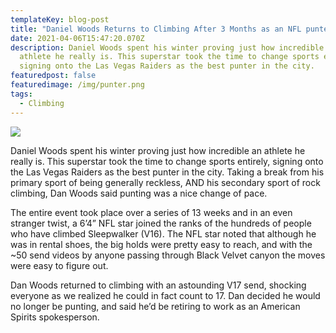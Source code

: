 ```yaml
---
templateKey: blog-post
title: "Daniel Woods Returns to Climbing After 3 Months as an NFL punter "
date: 2021-04-06T15:47:20.070Z
description: Daniel Woods spent his winter proving just how incredible an
  athlete he really is. This superstar took the time to change sports entirely,
  signing onto the Las Vegas Raiders as the best punter in the city.
featuredpost: false
featuredimage: /img/punter.png
tags:
  - Climbing
---
```

![](/img/punter.png)

Daniel Woods spent his winter proving just how incredible an athlete he really is. This superstar took the time to change sports entirely, signing onto the Las Vegas Raiders as the best punter in the city. Taking a break from his primary sport of being generally reckless, AND his secondary sport of rock climbing, Dan Woods said punting was a nice change of pace.



The entire event took place over a series of 13 weeks and in an even stranger twist, a 6’4” NFL star joined the ranks of the hundreds of people who have climbed Sleepwalker (V16). The NFL star noted that although he was in rental shoes, the big holds were pretty easy to reach, and with the ~50 send videos by anyone passing through Black Velvet canyon the moves were easy to figure out. 



Dan Woods returned to climbing with an astounding V17 send, shocking everyone as we realized he could in fact count to 17. Dan decided he would no longer be punting, and said he’d be retiring to work as an American Spirits spokesperson.